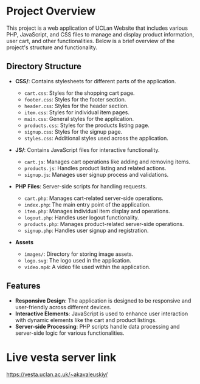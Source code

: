 # Project Overview

This project is a web application of UCLan Website that includes various PHP, JavaScript, and CSS files to manage and display product information, user cart, and other functionalities. Below is a brief overview of the project's structure and functionality.

## Directory Structure

- **CSS/**: Contains stylesheets for different parts of the application.
  - `cart.css`: Styles for the shopping cart page.
  - `footer.css`: Styles for the footer section.
  - `header.css`: Styles for the header section.
  - `item.css`: Styles for individual item pages.
  - `main.css`: General styles for the application.
  - `products.css`: Styles for the products listing page.
  - `signup.css`: Styles for the signup page.
  - `styles.css`: Additional styles used across the application.

- **JS/**: Contains JavaScript files for interactive functionality.
  - `cart.js`: Manages cart operations like adding and removing items.
  - `products.js`: Handles product listing and related actions.
  - `signup.js`: Manages user signup process and validations.

- **PHP Files**: Server-side scripts for handling requests.
  - `cart.php`: Manages cart-related server-side operations.
  - `index.php`: The main entry point of the application.
  - `item.php`: Manages individual item display and operations.
  - `logout.php`: Handles user logout functionality.
  - `products.php`: Manages product-related server-side operations.
  - `signup.php`: Handles user signup and registration.

- **Assets**
  - `images/`: Directory for storing image assets.
  - `logo.svg`: The logo used in the application.
  - `video.mp4`: A video file used within the application.

## Features

- **Responsive Design**: The application is designed to be responsive and user-friendly across different devices.
- **Interactive Elements**: JavaScript is used to enhance user interaction with dynamic elements like the cart and product listings.
- **Server-side Processing**: PHP scripts handle data processing and server-side logic for various functionalities.

# Live vesta server link
https://vesta.uclan.ac.uk/~akavaleuskiy/
